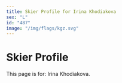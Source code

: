 ```yaml
---
title: Skier Profile for Irina Khodiakova
sex: "L"
id: "487"
image: "/img/flags/kgz.svg" 
---
```


# Skier Profile

This page is for: Irina Khodiakova.
    